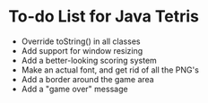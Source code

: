 # To-do List for Java Tetris

* Override toString() in all classes
* Add support for window resizing
* Add a better-looking scoring system
* Make an actual font, and get rid of all the PNG's
* Add a border around the game area
* Add a "game over" message